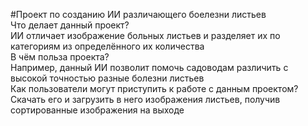 #Проект по созданию ИИ различающего боелезни листьев<br />
Что делает данный проект?<br />
ИИ отличает изображение больных листьев и разделяет их по категориям из определённого их количества<br />
В чём польза проекта?<br />
Например, данный ИИ позволит помочь садоводам различить с высокой точностью разные болезни листьев<br />
Как пользователи могут приступить к работе с данным проектом?<br />
Скачать его и загрузить в него изображения листьев, получив сортированные изображения на выходе<br />

